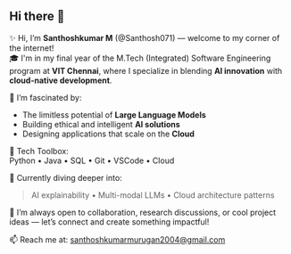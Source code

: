 ## Hi there 👋

✨ Hi, I’m **Santhoshkumar M** (@Santhosh071) — welcome to my corner of the internet!  
🎓 I'm in my final year of the M.Tech (Integrated) Software Engineering program at **VIT Chennai**, where I specialize in blending **AI innovation** with **cloud-native development**.

🧠 I’m fascinated by:
- The limitless potential of **Large Language Models**
- Building ethical and intelligent **AI solutions**
- Designing applications that scale on the **Cloud**

🧰 Tech Toolbox:  
Python • Java • SQL • Git • VSCode • Cloud

🌱 Currently diving deeper into:  
> AI explainability • Multi-modal LLMs • Cloud architecture patterns

💬 I’m always open to collaboration, research discussions, or cool project ideas — let’s connect and create something impactful!

📫 Reach me at: santhoshkumarmurugan2004@gmail.com
